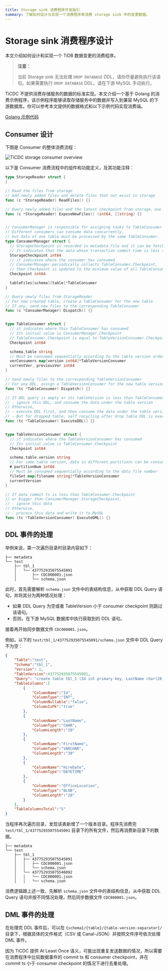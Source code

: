 ```yaml
---
title: Storage sink 消费程序开发指引
summary: 了解如何设计与实现一个消费程序来消费 storage sink 中的变更数据。
---
```


# Storage sink 消费程序设计

本文介绍如何设计和实现一个 TiDB 数据变更的消费程序。

> **注意：**
>
> 当前 Storage sink 无法处理 `DROP DATABASE` DDL，请你尽量避免执行该语句。如果需要执行 `DROP DATABASE` DDL，请在下游 MySQL 手动执行。

TiCDC 不提供消费存储服务的数据的标准实现。本文介绍一个基于 Golang 的消费示例程序，该示例程序能够读取存储服务中的数据并写入到兼容 MySQL 的下游数据库。你可以参考本文提供的数据格式和以下示例代码实现消费端。

[Golang 示例代码](https://github.com/pingcap/tiflow/tree/release-8.5/cmd/storage-consumer)

## Consumer 设计

下图是 Consumer 的整体消费流程：

![TiCDC storage consumer overview](https://docs-download.pingcap.com/media/images/docs-cn/ticdc/ticdc-storage-consumer-overview.png)

以下是 Consumer 消费流程中的组件和功能定义，及其功能注释：

```go
type StorageReader struct {
}

// Read the files from storage
// Add newly added files and delete files that not exist in storage
func (c *StorageReader) ReadFiles() {}

// Query newly added files and the latest checkpoint from storage，one file can only be returned once
func (c *StorageReader) ExposeNewFiles() (int64, []string) {}


// ConsumerManager is responsible for assigning tasks to TableConsumer.
// Different consumers can consume data concurrently,
// but data of one table must be processed by the same TableConsumer.
type ConsumerManager struct {
  // StorageCheckpoint is recorded in metadata file and it can be fetched by calling `StorageReader.ExposeNewFiles()`.
  // It indicates that the data whose transaction commit time is less than this checkpoint has been stored in storage
  StorageCheckpoint int64
  // it indicates where the consumer has consumed
  // ConsumerManager periodically collects TableConsumer.Checkpoint,
  // then Checkpoint is updated to the minimum value of all TableConsumer.Checkpoint
  Checkpoint int64

  tableFiles[schema][table]*TableConsumer
}

// Query newly files from StorageReader
// For new created table, create a TableConsumer for the new table
// If any, send new files to the corresponding TableConsumer
func (c *ConsumerManager) Dispatch() {}


type TableConsumer struct {
  // it indicates where this TableConsumer has consumed
  // Its initial value is ConsumerManager.Checkpoint
  // TableConsumer.Checkpoint is equal to TableVersionConsumer.Checkpoint
  Checkpoint int64

  schema,table string
  // Must be consumed sequentially according to the table version order
  verConsumers map[version int64]*TableVersionConsumer
  currentVer, previousVer int64
}

// Send newly files to the corresponding TableVersionConsumer
// For any DDL, assign a TableVersionConsumer for the new table version
func (tc *TableConsumer) Dispatch() {}

// If DDL query is empty or its tableVersion is less than TableConsumer.Checkpoint,
// - ignore this DDL, and consume the data under the table version
// Otherwise,
// - execute DDL first, and then consume the data under the table version
// - But for dropped table, self recycling after drop table DDL is executed
func (tc *TableConsumer) ExecuteDDL() {}


type TableVersionConsumer struct {
  // it indicates where the TableVersionConsumer has consumed
  // Its initial value is TableConsumer.Checkpoint
  Checkpoint int64

  schema,table,version string
  // For same table version, data in different partitions can be consumed concurrently
  # partitionNum int64
  // Must be consumed sequentially according to the data file number
  fileSet map[filename string]*TableVersionConsumer
  currentVersion
}

// If data commit ts is less than TableConsumer.Checkpoint
// or bigger than ConsumerManager.StorageCheckpoint,
// - ignore this data
// Otherwise,
// - process this data and write it to MySQL
func (tc *TableVersionConsumer) ExecuteDML() {}
```

## DDL 事件的处理

举例来说，第一次遍历目录时目录内容如下：

```
├── metadata
└── test
    ├── tbl_1
    │   └── 437752935075545091
    │       ├── CDC000001.json
    │       └── schema.json
```

此时，首先需要解析 `schema.json` 文件中的表结构信息，从中获取 DDL Query 语句，并将其分为两种情况处理：

- 如果 DDL Query 为空或者 TableVersion 小于 consumer checkpoint 则跳过该语句。
- 否则，在下游 MySQL 数据库中执行获取到的 DDL 语句。

接着再开始同步数据文件 `CDC000001.json`。

例如，以下的 `test/tbl_1/437752935075545091/schema.json` 文件中 DDL Query 不为空：

```json
{
    "Table":"test",
    "Schema":"tbl_1",
    "Version": 1,
    "TableVersion":437752935075545091,
    "Query": "create table tbl_1 (Id int primary key, LastName char(20), FirstName varchar(30), HireDate datetime, OfficeLocation Blob(20))",
    "TableColumns":[
        {
            "ColumnName":"Id",
            "ColumnType":"INT",
            "ColumnNullable":"false",
            "ColumnIsPk":"true"
        },
        {
            "ColumnName":"LastName",
            "ColumnType":"CHAR",
            "ColumnLength":"20"
        },
        {
            "ColumnName":"FirstName",
            "ColumnType":"VARCHAR",
            "ColumnLength":"30"
        },
        {
            "ColumnName":"HireDate",
            "ColumnType":"DATETIME"
        },
        {
            "ColumnName":"OfficeLocation",
            "ColumnType":"BLOB",
            "ColumnLength":"20"
        }
    ],
    "TableColumnsTotal":"5"
}
```

当程序再次遍历目录，发现该表新增了一个版本目录。程序先消费完 `test/tbl_1/437752935075545091` 目录下的所有文件，然后再消费新目录下的数据。

```
├── metadata
└── test
    ├── tbl_1
    │   ├── 437752935075545091
    │   │   ├── CDC000001.json
    │   │   └── schema.json
    │   └── 437752935075546092
    │   │   └── CDC000001.json
    │   │   └── schema.json
```

消费逻辑跟上述一致，先解析 `schema.json` 文件中的表结构信息，从中获取 DDL Query 语句并按不同情况处理，然后同步数据文件 `CDC000001.json`。

## DML 事件的处理

在处理完 DDL 事件后，可以在 `{schema}/{table}/{table-version-separator}/` 目录下，根据具体的文件格式（CSV 或 Canal-JSON）并按照文件序号依次处理 DML 事件。

因为 TiCDC 提供 At Least Once 语义，可能出现重复发送数据的情况，所以需要在消费程序中比较数据事件的 commit ts 和 consumer checkpoint，并在 commit ts 小于 consumer checkpoint 的情况下进行去重处理。
